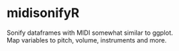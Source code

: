 # midisonifyR

Sonify dataframes with MIDI somewhat similar to ggplot.     
Map variables to pitch, volume, instruments and more.
    

